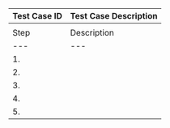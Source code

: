 | Test Case ID | Test Case Description |
| --- | --- |
| | |
| Step | Description | Expected Result | Actual Result | Pass/Fail | Priority |
| --- | --- | --- | --- | --- | --- | --- | --- |
| 1. | | | | | |
| 2. | | | | | |
| 3. | | | | | |
| 4. | | | | | |
| 5. | | | | | |
